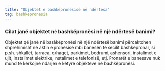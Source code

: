 ```yaml
---
title: "Objektet e bashkëpronësisë në ndërtesa"
tag: bashkepronesia
---
```


### Cilat janë objektet në bashkëpronësi në një ndërtesë banimi?

Objektet që janë në bashkëpronësi në një ndërtesë banimi përcaktohen shprehimisht në aktin e pronësisë mbi banesën të secilit bashkëpronar, si p.sh. shkallët, tarraca, oxhaqet, parkimet, bodrumi, ashensori, instalimet e ujit, instalimet elektrike, instalimet e telefonisë, etj. Pronarët e banesave nuk mund të kërkojnë ndarjen e këtyre objekteve në bashkëpronësi.
